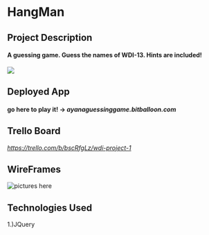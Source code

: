 # HangMan

## Project Description
#### A guessing game. Guess the names of WDI-13.  Hints are included!
![](https://imgur.com/8MtfdTn)

## Deployed App
#### go here to play it! -> *ayanaguessinggame.bitballoon.com*

## Trello Board
*https://trello.com/b/bscRfgLz/wdi-project-1*

## WireFrames
![pictures here](https://imgur.com/wUH5Ka6)

## Technologies Used
1.)JQuery